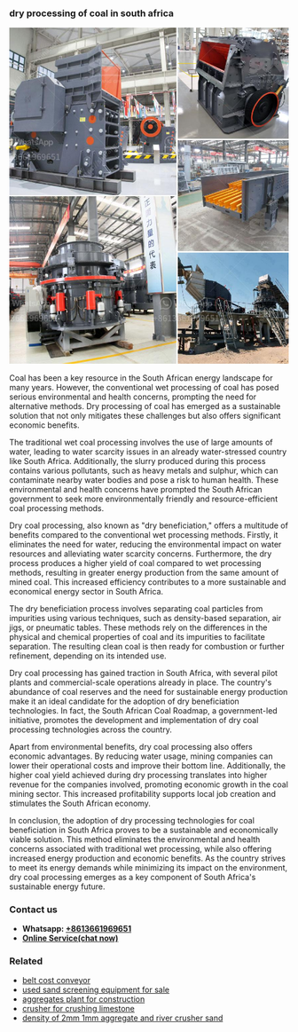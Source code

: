 <h3>dry processing of coal in south africa</h3><img src='1708497534.jpg' alt=''><p>Coal has been a key resource in the South African energy landscape for many years. However, the conventional wet processing of coal has posed serious environmental and health concerns, prompting the need for alternative methods. Dry processing of coal has emerged as a sustainable solution that not only mitigates these challenges but also offers significant economic benefits.</p><p>The traditional wet coal processing involves the use of large amounts of water, leading to water scarcity issues in an already water-stressed country like South Africa. Additionally, the slurry produced during this process contains various pollutants, such as heavy metals and sulphur, which can contaminate nearby water bodies and pose a risk to human health. These environmental and health concerns have prompted the South African government to seek more environmentally friendly and resource-efficient coal processing methods.</p><p>Dry coal processing, also known as "dry beneficiation," offers a multitude of benefits compared to the conventional wet processing methods. Firstly, it eliminates the need for water, reducing the environmental impact on water resources and alleviating water scarcity concerns. Furthermore, the dry process produces a higher yield of coal compared to wet processing methods, resulting in greater energy production from the same amount of mined coal. This increased efficiency contributes to a more sustainable and economical energy sector in South Africa.</p><p>The dry beneficiation process involves separating coal particles from impurities using various techniques, such as density-based separation, air jigs, or pneumatic tables. These methods rely on the differences in the physical and chemical properties of coal and its impurities to facilitate separation. The resulting clean coal is then ready for combustion or further refinement, depending on its intended use.</p><p>Dry coal processing has gained traction in South Africa, with several pilot plants and commercial-scale operations already in place. The country's abundance of coal reserves and the need for sustainable energy production make it an ideal candidate for the adoption of dry beneficiation technologies. In fact, the South African Coal Roadmap, a government-led initiative, promotes the development and implementation of dry coal processing technologies across the country.</p><p>Apart from environmental benefits, dry coal processing also offers economic advantages. By reducing water usage, mining companies can lower their operational costs and improve their bottom line. Additionally, the higher coal yield achieved during dry processing translates into higher revenue for the companies involved, promoting economic growth in the coal mining sector. This increased profitability supports local job creation and stimulates the South African economy.</p><p>In conclusion, the adoption of dry processing technologies for coal beneficiation in South Africa proves to be a sustainable and economically viable solution. This method eliminates the environmental and health concerns associated with traditional wet processing, while also offering increased energy production and economic benefits. As the country strives to meet its energy demands while minimizing its impact on the environment, dry coal processing emerges as a key component of South Africa's sustainable energy future.</p><h3>Contact us</h3><ul><li><strong>Whatsapp:&nbsp;<a href="https://wa.me/8613661969651">+8613661969651</a></strong></li><li><a href="https://swt.shibang-china.com/?git&amp;zhl&amp;dry processing of coal in south africa"><strong>Online Service(chat now)</strong></a></li></ul><h3>Related</h3><ul><li><a href='belt cost conveyor.md'>belt cost conveyor</a></li><li><a href='used sand screening equipment for sale.md'>used sand screening equipment for sale</a></li><li><a href='aggregates plant for construction.md'>aggregates plant for construction</a></li><li><a href='crusher for crushing limestone.md'>crusher for crushing limestone</a></li><li><a href='density of 2mm 1mm aggregate and river crusher sand.md'>density of 2mm 1mm aggregate and river crusher sand</a></li></ul>